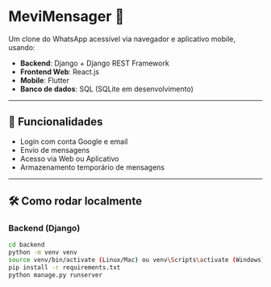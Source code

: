# MeviMensager 🚀

Um clone do WhatsApp acessível via navegador e aplicativo mobile, usando:

- **Backend**: Django + Django REST Framework
- **Frontend Web**: React.js
- **Mobile**: Flutter
- **Banco de dados**: SQL (SQLite em desenvolvimento)

---

## 🎯 Funcionalidades

- Login com conta Google e email
- Envio de mensagens
- Acesso via Web ou Aplicativo
- Armazenamento temporário de mensagens

---

## 🛠️ Como rodar localmente

### Backend (Django)
```bash
cd backend
python -m venv venv
source venv/bin/activate (Linux/Mac) ou venv\Scripts\activate (Windows)
pip install -r requirements.txt
python manage.py runserver
